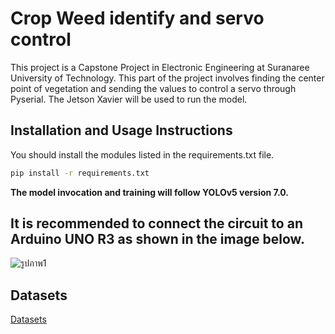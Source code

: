 # Crop Weed identify and servo control

This project is a Capstone Project in Electronic Engineering at Suranaree University of Technology. This part of the project involves finding the center point of vegetation and sending the values to control a servo through Pyserial. The Jetson Xavier will be used to run the model.

## Installation and Usage Instructions

You should install the modules listed in the requirements.txt file.

```bash
pip install -r requirements.txt
```

**The model invocation and training will follow YOLOv5 version 7.0.**

## It is recommended to connect the circuit to an Arduino UNO R3 as shown in the image below.

![รูปภาพ1](https://user-images.githubusercontent.com/92577933/225352170-8a50f4ae-4b2e-4a03-9f74-139046e985d4.jpg)

## Datasets

[Datasets](https://universe.roboflow.com/project1-dmiv2/weed-crop-d3rit/dataset/5)


